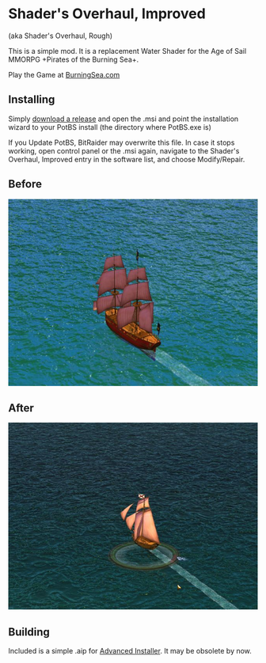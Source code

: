 Shader's Overhaul, Improved
===========================
(aka Shader's Overhaul, Rough)

This is a simple mod. It is a replacement Water Shader for the Age of Sail MMORPG +Pirates of the Burning Sea+.

Play the Game at [BurningSea.com](https://play.burningsea.com)

Installing
----------
Simply [download a release](https://github.com/thygrrr/shaders-overhaul/releases) and open the .msi and point the installation wizard to your PotBS install (the directory where PotBS.exe is)

If you Update PotBS, BitRaider may overwrite this file. In case it stops working, open control panel or the .msi again, navigate to the Shader's Overhaul, Improved entry in the software list, and choose Modify/Repair.

Before
-------
![Screenshot](screenshots/normal.jpg?raw=true "with Overhaul")

After
------
![Screenshot](screenshots/overhauled.jpg?raw=true "with Overhaul")

Building
---------
Included is a simple .aip for [Advanced Installer](https://www.advancedinstaller.com). It may be obsolete by now.
